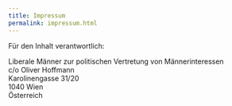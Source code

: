 ```yaml
---
title: Impressum
permalink: impressum.html
---
```


Für den Inhalt verantwortlich:

Liberale Männer zur politischen Vertretung von Männerinteressen<br />
c/o Oliver Hoffmann<br />
Karolinengasse 31/20<br />
1040 Wien<br />
Österreich<br />
